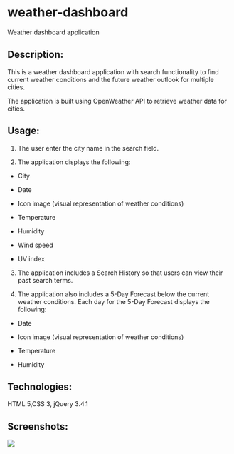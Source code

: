 # weather-dashboard
Weather dashboard application

## Description:

 This is a weather dashboard application with search functionality to find current weather conditions and the future weather outlook for multiple cities. 
 
 The application is built using OpenWeather API to retrieve weather data for cities.

 

## Usage:

1. The user enter the city name in the search field.

2. The application displays the following:

- City

- Date

- Icon image (visual representation of weather conditions)

- Temperature

- Humidity

- Wind speed

- UV index

3.  The application includes a Search History so that users can view their past search terms.

4. The application also includes a 5-Day Forecast below the current weather conditions. Each day for the 5-Day Forecast displays the following:

- Date

- Icon image (visual representation of weather conditions)

- Temperature

- Humidity


## Technologies:

HTML 5,CSS 3, jQuery 3.4.1



## Screenshots:

![ ](Weather_Forecast)

